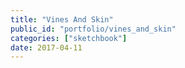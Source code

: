 ```yaml
---
title: "Vines And Skin"
public_id: "portfolio/vines_and_skin"
categories: ["sketchbook"]
date: 2017-04-11
---
```

